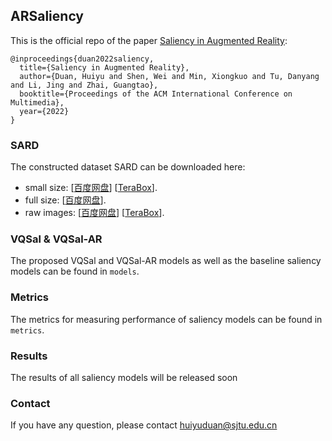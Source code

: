 ## ARSaliency

This is the official repo of the paper [Saliency in Augmented Reality](https://arxiv.org/pdf/2204.08308.pdf):
```
@inproceedings{duan2022saliency,
  title={Saliency in Augmented Reality},
  author={Duan, Huiyu and Shen, Wei and Min, Xiongkuo and Tu, Danyang and Li, Jing and Zhai, Guangtao},
  booktitle={Proceedings of the ACM International Conference on Multimedia},
  year={2022}
}
```

### SARD
The constructed dataset SARD can be downloaded here:
- small size: [[百度网盘](https://pan.baidu.com/s/1sB79k_dCSSv90eFjiWv41A?pwd=2ri7)] [[TeraBox](https://terabox.com/s/1IJlxQ_o5ZGSi8aiMrJdRfA)].
- full size: [[百度网盘](https://pan.baidu.com/s/1ukXKBGJcDXxQq9AbVR-iEQ?pwd=te2q)].
- raw images: [[百度网盘](https://pan.baidu.com/s/1ClF_dNNust2dj0FDlAlUrw?pwd=e15h)] [[TeraBox](https://terabox.com/s/1MBczl6kAUt8jgmz1AsWEuQ)].

### VQSal & VQSal-AR
The proposed VQSal and VQSal-AR models as well as the baseline saliency models can be found in `models`.

### Metrics
The metrics for measuring performance of saliency models can be found in `metrics`.

### Results
The results of all saliency models will be released soon

### Contact
If you have any question, please contact huiyuduan@sjtu.edu.cn
